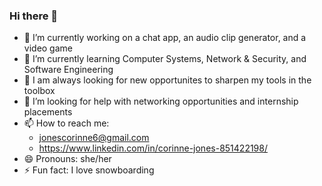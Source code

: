 ### Hi there 👋

- 🔭 I’m currently working on a chat app, an audio clip generator, and a video game 
- 🌱 I’m currently learning Computer Systems, Network & Security, and Software Engineering
- 👯 I am always looking for new opportunites to sharpen my tools in the toolbox
- 🤔 I’m looking for help with networking opportunities and internship placements
- 📫 How to reach me: 
  - jonescorinne6@gmail.com
  - https://www.linkedin.com/in/corinne-jones-851422198/
- 😄 Pronouns: she/her
- ⚡ Fun fact: I love snowboarding

